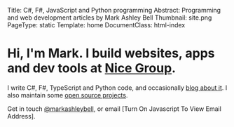 Title: C#, F#, JavaScript and Python programming
Abstract: Programming and web development articles by Mark Ashley Bell
Thumbnail: site.png
PageType: static
Template: home
DocumentClass: html-index

# Hi, I'm Mark. I build websites, apps and dev tools at [Nice Group](https://nicegroup.io/ "External Link: Nice Group").

I write C#, F#, TypeScript and Python code,
and occasionally [blog about it](/articles.html). I also maintain some [open source projects](https://github.com/markashleybell "External Link: GitHub Profile").

Get in touch [@markashleybell](https://twitter.com/markashleybell "External Link: Twitter Profile"), or email <span class="e">[Turn On Javascript To View Email Address]</span>.
